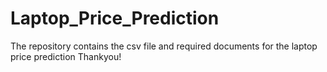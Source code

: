 # Laptop_Price_Prediction
The repository contains the csv file and required documents for the laptop price prediction 
Thankyou!
